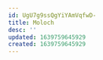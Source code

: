 ```yaml
---
id: UgU7g9ssQgYiYAmVqfwD-
title: Moloch
desc: ''
updated: 1639759645929
created: 1639759645929
---
```


